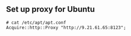 ## Set up proxy for Ubuntu
```
# cat /etc/apt/apt.conf
Acquire::http::Proxy "http://9.21.61.65:8123";
```
